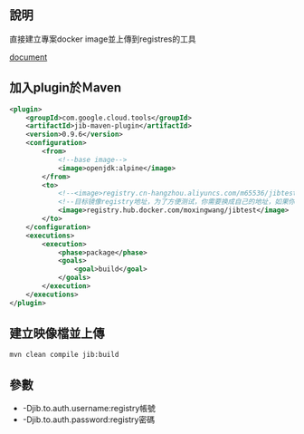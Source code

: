 ## 說明
直接建立專案docker image並上傳到registres的工具

[document](https://github.com/GoogleContainerTools/jib/tree/master/jib-maven-plugin#quickstart)
## 加入plugin於Ｍaven
``` xml
<plugin>
    <groupId>com.google.cloud.tools</groupId>
    <artifactId>jib-maven-plugin</artifactId>
    <version>0.9.6</version>
    <configuration>
        <from>
            <!--base image-->
            <image>openjdk:alpine</image>
        </from>
        <to>
            <!--<image>registry.cn-hangzhou.aliyuncs.com/m65536/jibtest</image>-->
            <!--目标镜像registry地址，为了方便测试，你需要换成自己的地址，如果你的网络不好，可以选用国内加速器，比如阿里云的-->
            <image>registry.hub.docker.com/moxingwang/jibtest</image>
        </to>
    </configuration>
    <executions>
        <execution>
            <phase>package</phase>
            <goals>
                <goal>build</goal>
            </goals>
        </execution>
    </executions>
</plugin>
```
## 建立映像檔並上傳
``` shell script
mvn clean compile jib:build
```
## 參數
- -Djib.to.auth.username:registry帳號
- -Djib.to.auth.password:registry密碼
